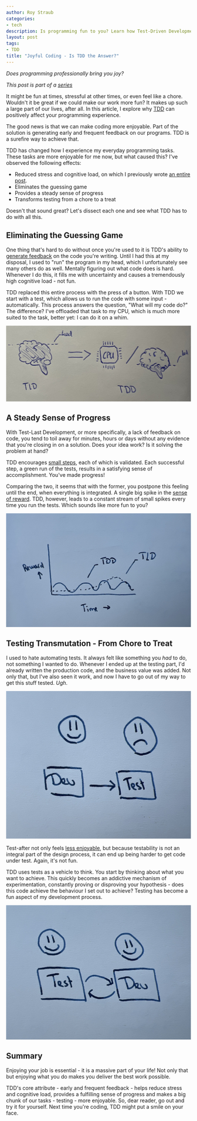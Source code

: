 ```yaml
---
author: Roy Straub
categories:
- tech
description: Is programming fun to you? Learn how Test-Driven Development might make the experience even more enjoyable.
layout: post
tags:
- TDD
title: "Joyful Coding - Is TDD the Answer?"
---
```


*Does programming professionally bring you joy?* 

*This post is part of a [series](https://rstraub.com/tdd-or-test-last-introduction)*

It might be fun at times, stressful at other times, or even feel like a chore. Wouldn't it be great if we could make our work more fun? It makes up such a large part of our lives, after all. In this article, I explore why [TDD](https://martinfowler.com/bliki/TestDrivenDevelopment.html) can positively affect your programming experience.

The good news is that we can make coding more enjoyable. Part of the solution is generating early and frequent feedback on our programs. TDD is a surefire way to achieve that.

TDD has changed how I experience my everyday programming tasks. These tasks are more enjoyable for me now, but what caused this? I've observed the following effects:

- Reduced stress and cognitive load, on which I previously wrote [an entire post](https://rstraub.com/tdd-or-test-last-one-thing-at-a-time).
- Eliminates the guessing game
- Provides a steady sense of progress
- Transforms testing from a chore to a treat

Doesn't that sound great? Let's dissect each one and see what TDD has to do with all this.

## Eliminating the Guessing Game

One thing that's hard to do without once you're used to it is TDD's ability to [generate feedback](https://rstraub.com/why-use-tdd) on the code you're writing. Until I had this at my disposal, I used to "run" the program in my head, which I unfortunately see many others do as well. Mentally figuring out what code does is hard. Whenever I do this, it fills me with uncertainty and causes a tremendously high cognitive load - not fun. 

TDD replaced this entire process with the press of a button. With TDD we start with a test, which allows us to run the code with some input - automatically. This process answers the question, "What will my code do?" The difference? I've offloaded that task to my CPU, which is much more suited to the task, better yet: I can do it on a whim.

![cognitive load of tdd vs tld](/assets/images/tdd-tld-cognitive-load.jpeg)

## A Steady Sense of Progress

With Test-Last Development, or more specifically, a lack of feedback on code, you tend to toil away for minutes, hours or days without any evidence that you're closing in on a solution. Does your idea work? Is it solving the problem at hand?

TDD encourages [small steps](https://www.accelq.com/blog/tdd-best-practices/), each of which is validated. Each successful step, a green run of the tests, results in a satisfying sense of accomplishment. You've made progress!

Comparing the two, it seems that with the former, you postpone this feeling until the end, when everything is integrated. A single big spike in the [sense of reward](https://en.wikipedia.org/wiki/Reward_system). TDD, however, leads to a constant stream of small spikes every time you run the tests. Which sounds like more fun to you?

![reward of tld vs tdd](/assets/images/tld-vs-tdd-reward.jpeg)

## Testing Transmutation - From Chore to Treat

I used to hate automating tests. It always felt like something you *had* to do, not something I wanted to do. Whenever I ended up at the testing part, I'd already written the production code, and the business value was added. Not only that, but I've also seen it work, and now I have to go out of my way to get this stuff tested. *Ugh*.

![test last is less fun](/assets/images/tld-testing-chore.jpeg)

Test-after not only feels [less enjoyable](https://read.ceilfors.com/p/test-first-vs-last-aversion-confirmation-bias), but because testability is not an integral part of the design process, it can end up being harder to get code under test. Again, it's not fun.

TDD uses tests as a vehicle to think. You start by thinking about what you want to achieve. This quickly becomes an addictive mechanism of experimentation, constantly proving or disproving your hypothesis - does this code achieve the behaviour I set out to achieve? Testing has become a fun aspect of my development process.

![more fun when test and dev follow each other](/assets/images/tdd-testing-joy.jpeg)

## Summary

Enjoying your job is essential - it is a massive part of your life! Not only that but enjoying what you do makes you deliver the best work possible.

TDD's core attribute - early and frequent feedback - helps reduce stress and cognitive load, provides a fulfilling sense of progress and makes a big chunk of our tasks - testing - more enjoyable. So, dear reader, go out and try it for yourself. Next time you're coding, TDD might put a smile on your face.

